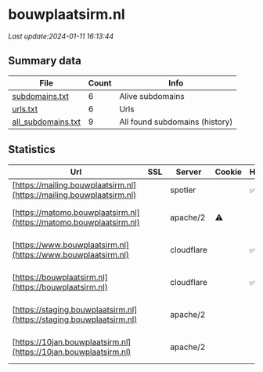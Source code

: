 # bouwplaatsirm.nl
*Last update:2024-01-11 16:13:44*
## Summary data
| File       | Count | Info |
|------------|-------|------|
|[subdomains.txt](/data/bouwplaatsirm/subdomains.txt)|6|Alive subdomains|
|[urls.txt](/data/bouwplaatsirm/urls.txt)|6|Urls|
|[all_subdomains.txt](/data/bouwplaatsirm/all_subdomains.txt)|9|All found subdomains (history)|
## Statistics
| Url | SSL | Server | Cookie | HSTS | CSP | XFO | XXP | RP | Tech |
|------------|-------|------|------|------|------|------|------|------|------|
|[https://mailing.bouwplaatsirm.nl](https://mailing.bouwplaatsirm.nl)| |spotler| |:white_check_mark: | | | |:white_check_mark: |HSTS|
|[https://matomo.bouwplaatsirm.nl](https://matomo.bouwplaatsirm.nl)| |apache/2|:warning: | |:warning: |:white_check_mark: | |:white_check_mark: |AngularJS Apache HTT...|
|[https://www.bouwplaatsirm.nl](https://www.bouwplaatsirm.nl)| |cloudflare| |:white_check_mark: |:warning: |:white_check_mark: | |:white_check_mark: |Cloudflare Drupal HS...|
|[https://bouwplaatsirm.nl](https://bouwplaatsirm.nl)| |cloudflare| |:white_check_mark: |:warning: |:white_check_mark: | |:white_check_mark: |Cloudflare HSTS HTTP...|
|[https://staging.bouwplaatsirm.nl](https://staging.bouwplaatsirm.nl)| |apache/2| | |:warning: |:white_check_mark: | |:white_check_mark: |Apache HTTP Server:2...|
|[https://10jan.bouwplaatsirm.nl](https://10jan.bouwplaatsirm.nl)| |apache/2| | |:warning: |:white_check_mark: | |:white_check_mark: |Apache HTTP Server:2...|